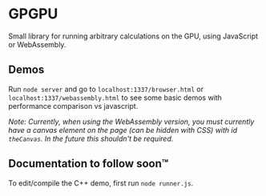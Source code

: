 # GPGPU

Small library for running arbitrary calculations on the GPU, using JavaScript or WebAssembly.

## Demos

Run ```node server``` and go to ```localhost:1337/browser.html``` or ```localhost:1337/webassembly.html``` to see some basic demos with performance comparison vs javascript.

*Note: Currently, when using the WebAssembly version, you must currently have a canvas element on the page (can be hidden with CSS) with id ```theCanvas```. In the future this shouldn't be required.*

## Documentation to follow soon™

To edit/compile the C++ demo, first run ```node runner.js```.